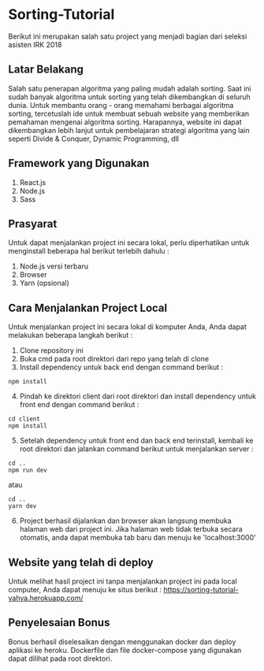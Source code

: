 # Sorting-Tutorial
Berikut ini merupakan salah satu project yang menjadi bagian dari seleksi asisten IRK 2018
## Latar Belakang
Salah satu penerapan algoritma yang paling mudah adalah sorting. Saat ini sudah banyak algoritma untuk sorting yang telah dikembangkan di seluruh dunia. Untuk membantu orang - orang memahami berbagai algoritma sorting, tercetuslah ide untuk membuat sebuah website yang memberikan pemahaman mengenai algoritma sorting. Harapannya, website ini dapat dikembangkan lebih lanjut untuk pembelajaran strategi algoritma yang lain seperti Divide & Conquer, Dynamic Programming, dll
## Framework yang Digunakan
1. React.js
2. Node.js
3. Sass

## Prasyarat
Untuk dapat menjalankan project ini secara lokal, perlu diperhatikan untuk menginstall beberapa hal berikut terlebih dahulu : 
1. Node.js versi terbaru
2. Browser
3. Yarn (opsional)

## Cara Menjalankan Project Local
Untuk menjalankan project ini secara lokal di komputer Anda, Anda dapat melakukan beberapa langkah berikut :
1. Clone repository ini
2. Buka cmd pada root direktori dari repo yang telah di clone
3. Install dependency untuk back end dengan command berikut : 
```
npm install
```
4. Pindah ke direktori client dari root direktori dan install dependency untuk front end dengan command berikut :
```
cd client
npm install
```
5. Setelah dependency untuk front end dan back end terinstall, kembali ke root direktori dan jalankan command berikut untuk menjalankan server :
```
cd ..
npm run dev
```
atau
```
cd ..
yarn dev
```
6. Project berhasil dijalankan dan browser akan langsung membuka halaman web dari project ini. Jika halaman web tidak terbuka secara otomatis, anda dapat membuka tab baru dan menuju ke 'localhost:3000'

## Website yang telah di deploy
Untuk melihat hasil project ini tanpa menjalankan project ini pada local computer, Anda dapat menuju ke situs berikut :
https://sorting-tutorial-yahya.herokuapp.com/

## Penyelesaian Bonus
Bonus berhasil diselesaikan dengan menggunakan docker dan deploy aplikasi ke heroku.
Dockerfile dan file docker-compose yang digunakan dapat dilihat pada root direktori.